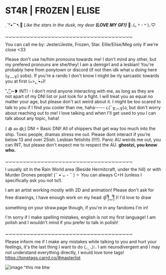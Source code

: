 # ST4R | FR0ZEN | ELISE

ˏˋ°•⁀➷🧡 *Like the stars in the dusk, my dear* ***(LOVE MY GF!)*** 💜⸜(｡ ˃ ᵕ ˂ )⸝♡

‿‿‿‿‿‿‿‿‿‿‿‿‿‿‿‿‿‿‿‿‿‿‿‿‿‿‿‿‿‿‿‿‿‿‿‿

You can call me by: Jester/Jestie, Frozen, Star. Ellie/Elise/Meg only if we're close <33

Please don't use he/him pronouns towards me! I don't mind any other, but my prefered pronouns are she/they! I am a demigirl and a lesbian!
You're probably here from ponytown or discord (if not then idk what u doing here (╥﹏╥) sobs). If you're a rando I don't know I might be rly sarcastic towards you at first (๑>؂•̀๑)!

˚₊· ͟͟͞͞➳❥ INT! - I don't mind anyone interacting with me, as long as they are not apart of my DNI list or just look for a fight. I will treat you as equal no matter your age, but please don't act weird about it. I might be too scared to talk to you if I find you cooler than me, haha----- ૮(˶╥︿╥)ა, but don't worry about reaching out to me! I love talking and when I'll get used to you I can talk about any topic, haha!

( ꩜ ᯅ ꩜;)⁭ ⁭DNI = Basic DNI! All of shippers that get way too much into the ship. Toxic people, dramas stress me out. Please dont interact if you're below 13 and over 25ish. Lesbian fetishits (!!!!). Panic AU weirds me out, you can INT, but please don't expect me to respect the AU. **ghostzi, you know who.**

‿‿‿‿‿‿‿‿‿‿‿‿‿‿‿‿‿‿‿‿‿‿‿‿‿‿‿‿‿‿‿‿‿‿‿‿

I usually sit in the Rain World area (Beside Hermitcraft, under the hill) or with Murder Drones people! (˵ •̀ ᴗ - ˵ ) ✧ You can always C+H (unless I specifically ask you not to!).

I am an artist working mostly with 2D and animation! Please don't ask for free drawings, I have enough work on my head ദ്ദി ༎ຶ‿༎ຶ )! I'd love to draw something on your straw.page though, if you're in any fandoms I'm in!

I'm sorry if I make spelling mistakes, english is not my first language! I am polish and I wouldn't mind if you prefer to talk in polish!

‿‿‿‿‿‿‿‿‿‿‿‿‿‿‿‿‿‿‿‿‿‿‿‿‿‿‿‿‿‿‿‿‿‿‿‿

Please inform me if I make any mistakes while talking to you and hurt your feelings, it's the last thing I want to do (◞‸ ◟)💧. I am neurodivergent and I may not understand everything directly, I would love tone tags! https://tonetags.carrd.co/#masterlist

![image](https://github.com/user-attachments/assets/3bbacc56-3225-492e-a492-7d618ce049fd)
^this me btw
